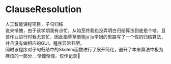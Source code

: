 # ClauseResolution
人工智能课程项目，子句归结  
说来惭愧，由于该学期我有点忙，从始至终我也没弄明白归结算法到底是个啥，且该作业进行时我尤其忙，因此指草草借鉴ju'ju学姐的思路写了一个假的归结算法，并且没有做相应的GUI，程序异常丑陋。  
同时该程序对子句归结中的Skolem函数进行了展开简化，避开了本来算法中极为麻烦的一部分...
惭愧惭愧，仅作记录🙁
